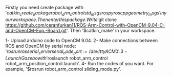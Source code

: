 Firstly you need create package with '$catkin_create_package robot_arm_control std_msgs rospy roscpp geometry_msgs' in your workspace.
Then enter this package. Write '$git clone https://github.com/ceranfurkan11/ROS-Arm-Control-with-OpenCM-9.04-C-and-OpenCM-Exp.-Board.git'.
Then '$catkin_make' in your workspace.

1- Upload arduino code to OpenCM 9.04.
2- Make connections between ROS and OpenCM by serial node: '$rosrun rosserial_server serial_node _port:=/dev/ttyACM0'.
3- Launch Gazebo with '$roslaunch robot_arm_control robot_arm_position_control.launch'.
4- Run the codes of you want. For example, '$rosrun robot_arm_control sliding_mode.py'.
